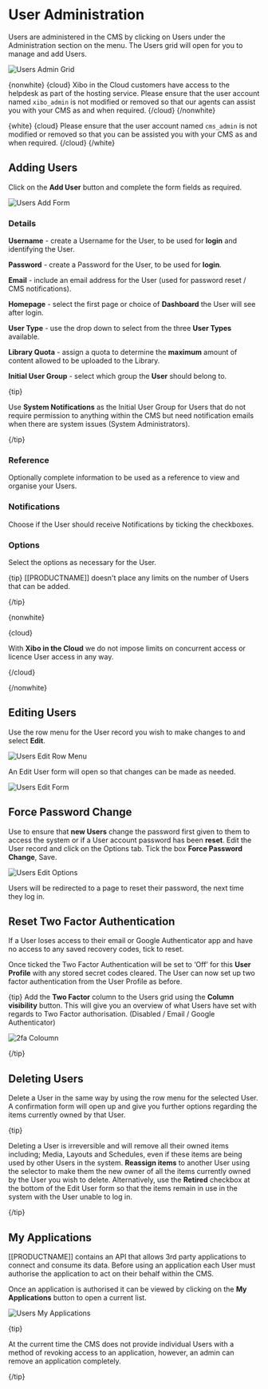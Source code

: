 <!--toc=users-->

# User Administration

Users are administered in the CMS by clicking on Users under the Administration section on the menu. The Users grid will open for you to manage and add Users.

![Users Admin Grid](img/users_admin_grid.png)

{nonwhite}
{cloud}
Xibo in the Cloud customers have access to the helpdesk as part of the hosting service. Please ensure that the user account named `xibo_admin` is not modified or removed so that our agents can assist you with your CMS as and when required.
{/cloud}
{/nonwhite}

{white}
{cloud}
Please ensure that the user account named `cms_admin` is not modified or removed so that you can be assisted you with your CMS as and when required.
{/cloud}
{/white}

## Adding Users

Click on the **Add User** button and complete the form fields as required.

![Users Add Form](img/users_add_form.png)

### Details

**Username** - create a Username for the User, to be used for **login** and identifying the User.

**Password** - create a Password for the User, to be used for **login**.

**Email** - include an email address for the User (used for password reset / CMS notifications).

**Homepage** - select the first page or choice of **Dashboard** the User will see after login. 

**User Type** - use the drop down to select from the three **User Types** available.

**Library Quota** -  assign a quota to determine the **maximum** amount of content allowed to be uploaded to the Library. 

**Initial User Group** - select which group the **User** should belong to.

{tip}

Use **System Notifications** as the Initial User Group for Users that do not require permission to anything within the CMS but need notification emails when there are system issues (System Administrators).

{/tip}

### Reference

Optionally complete information to be used as a reference to view and organise your Users.

### Notifications

Choose if the User should receive Notifications by ticking the checkboxes.

### Options

Select the options as necessary for the User.

{tip}
[[PRODUCTNAME]] doesn't place any limits on the number of Users that can be added.

{/tip}

{nonwhite}

{cloud}

With **Xibo in the Cloud** we do not impose limits on concurrent access or licence User access in any way.

{/cloud}

{/nonwhite}

## Editing Users

Use the row menu for the User record you wish to make changes to and select **Edit**.

![Users Edit Row Menu](img/users_edit_row_menu.png)

An Edit User form will open so that changes can be made as needed.

![Users Edit Form](img/users_edit_form.png)

## Force Password Change

Use to ensure that **new Users** change the password first given to them to access the system or if a User account password has been **reset**.
Edit the User record and click on the Options tab. Tick the box **Force Password Change**, Save.

![Users Edit Options](img/users_edit_options.png)

Users will be redirected to a page to reset their password, the next time they log in.

  

## Reset Two Factor Authentication

If a User loses access to their email or Google Authenticator app and have no access to any saved recovery codes, tick to reset.

Once ticked the Two Factor Authentication will be set to ‘Off’ for this **User Profile** with any stored secret codes cleared. The User can now set up two factor authentication from the User Profile as before.

{tip}
Add the **Two Factor** column to the Users grid using the **Column visibility** button. This will give you an overview of what Users have set with regards to Two Factor authorisation. (Disabled / Email / Google Authenticator)

![2fa Coloumn](img/user_administration_2fa_column.png)

{/tip}



## Deleting Users

Delete a User in the same way by using the row menu for the selected User.
A confirmation form will open up and give you further options regarding the items currently owned by that User.

{tip}

Deleting a User is irreversible and will remove all their owned items including; Media, Layouts and Schedules, even if these items are being used by other Users in the system. **Reassign items** to another User using the selector to make them the new owner of all the items currently owned by the User you wish to delete. Alternatively, use the **Retired** checkbox at the bottom of the Edit User form so that the items remain in use in the system with the User unable to log in. 

{/tip}

## My Applications

[[PRODUCTNAME]] contains an API that allows 3rd party applications to connect and consume its data. Before using an application each User must authorise the application to act on their behalf within the CMS.

Once an application is authorised it can be viewed by clicking on the **My Applications** button to open a current list.

  ![Users My Applications](img/users_my_applications_button.png)

{tip}

At the current time the CMS does not provide individual Users with a method of revoking access to an application, however, an admin can remove an application completely.

{/tip}